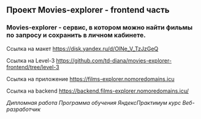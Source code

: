 ## Проект Movies-explorer - frontend часть

### Movies-explorer - cервис, в котором можно найти фильмы по запросу и сохранить в личном кабинете.

Ссылка на макет <https://disk.yandex.ru/d/OlNe_V_TzJzGeQ>

Ссылка на Level-3 <https://github.com/td-diana/movies-explorer-frontend/tree/level-3>

Ссылка на приложение <https://films-explorer.nomoredomains.icu>

Ссылка на backend <https://backend.films-explorer.nomoredomains.icu/>

*Дипломная работа Программа обучения ЯндексПрактимум курс Веб-разработчик*


